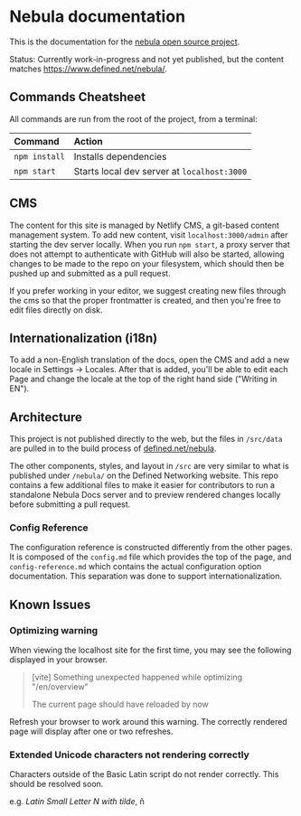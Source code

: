 # Nebula documentation

This is the documentation for the [nebula open source project](https://github.com/slackhq/nebula).

Status: Currently work-in-progress and not yet published, but the content matches https://www.defined.net/nebula/.

## Commands Cheatsheet

All commands are run from the root of the project, from a terminal:

| Command          | Action                                       |
|:-----------------|:---------------------------------------------|
| `npm install`    | Installs dependencies                        |
| `npm start`      | Starts local dev server at `localhost:3000`  |


## CMS

The content for this site is managed by Netlify CMS, a git-based content management system.  To add new content, visit `localhost:3000/admin` after starting the dev server locally.  When you run `npm start`, a proxy server that does not attempt to authenticate with GitHub will also be started, allowing changes to be made to the repo on your filesystem, which should then be pushed up and submitted as a pull request.

If you prefer working in your editor, we suggest creating new files through the cms so that the proper frontmatter is created, and then you're free to edit files directly on disk.

## Internationalization (i18n)

To add a non-English translation of the docs, open the CMS and add a new locale in Settings -> Locales.  After that is added, you'll be able to edit each Page and change the locale at the top of the right hand side ("Writing in EN").

## Architecture

This project is not published directly to the web, but the files in `/src/data` are pulled in to the build process of [defined.net/nebula](https://www.defined.net/nebula/).

The other components, styles, and layout in `/src` are very similar to what is published under `/nebula/` on the Defined Networking website. This repo contains a few additional files to make it easier for contributors to run a standalone Nebula Docs server and to preview rendered changes locally before submitting a pull request.

### Config Reference

The configuration reference is constructed differently from the other pages.  It is composed of the `config.md` file which provides the top of the page, and `config-reference.md` which contains the actual configuration option documentation.  This separation was done to support internationalization.

## Known Issues

### Optimizing warning

When viewing the localhost site for the first time, you may see the following displayed in your browser.

> [vite] Something unexpected happened while optimizing "/en/overview"
>
> The current page should have reloaded by now

Refresh your browser to work around this warning. The correctly rendered page will display after one or two refreshes.

### Extended Unicode characters not rendering correctly

Characters outside of the Basic Latin script do not render correctly. This should be resolved soon.

e.g. _Latin Small Letter N with tilde_, ñ
